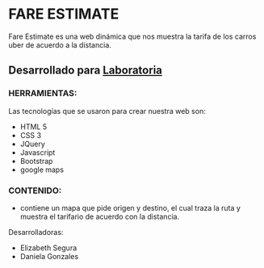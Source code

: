 # FARE ESTIMATE
Fare Estimate es una web dinámica que nos muestra la tarifa de los carros uber de acuerdo a la distancia.

<!-- ![Sin titulo](public/assets/images/bitacora.png) -->

## Desarrollado para [Laboratoria](http://laboratoria.la) 

### HERRAMIENTAS:  
Las tecnologías que se usaron para crear nuestra web son:
- HTML 5
- CSS 3
- JQuery
- Javascript
- Bootstrap
- google maps
### CONTENIDO:  
- contiene un mapa que pide origen y destino, el cual traza la ruta y muestra el tarifario de acuerdo con la distancia.

Desarrolladoras: 
- Elizabeth Segura
- Daniela Gonzales